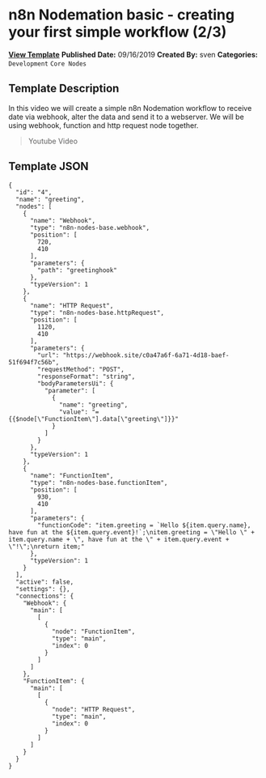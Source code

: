 # n8n Nodemation basic - creating your first simple workflow (2/3)

**[View Template](https://n8n.io/workflows/19-/)**  **Published Date:** 09/16/2019  **Created By:** sven  **Categories:** `Development` `Core Nodes`  

## Template Description

In this video we will create a simple n8n Nodemation workflow to receive date via webhook, alter the data and send it to a webserver. We will be using webhook, function and http request node together.

> Youtube Video



## Template JSON

```
{
  "id": "4",
  "name": "greeting",
  "nodes": [
    {
      "name": "Webhook",
      "type": "n8n-nodes-base.webhook",
      "position": [
        720,
        410
      ],
      "parameters": {
        "path": "greetinghook"
      },
      "typeVersion": 1
    },
    {
      "name": "HTTP Request",
      "type": "n8n-nodes-base.httpRequest",
      "position": [
        1120,
        410
      ],
      "parameters": {
        "url": "https://webhook.site/c0a47a6f-6a71-4d18-baef-51f694f7c56b",
        "requestMethod": "POST",
        "responseFormat": "string",
        "bodyParametersUi": {
          "parameter": [
            {
              "name": "greeting",
              "value": "={{$node[\"FunctionItem\"].data[\"greeting\"]}}"
            }
          ]
        }
      },
      "typeVersion": 1
    },
    {
      "name": "FunctionItem",
      "type": "n8n-nodes-base.functionItem",
      "position": [
        930,
        410
      ],
      "parameters": {
        "functionCode": "item.greeting = `Hello ${item.query.name}, have fun at the ${item.query.event}!`;\nitem.greeting = \"Hello \" + item.query.name + \", have fun at the \" + item.query.event + \"!\";\nreturn item;"
      },
      "typeVersion": 1
    }
  ],
  "active": false,
  "settings": {},
  "connections": {
    "Webhook": {
      "main": [
        [
          {
            "node": "FunctionItem",
            "type": "main",
            "index": 0
          }
        ]
      ]
    },
    "FunctionItem": {
      "main": [
        [
          {
            "node": "HTTP Request",
            "type": "main",
            "index": 0
          }
        ]
      ]
    }
  }
}
```
